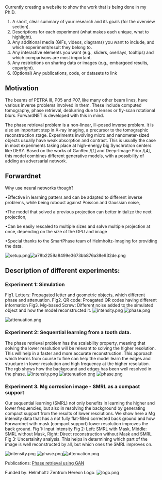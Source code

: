 Currently creating a website to show the work that is being done in my Ph.D.

1. A short, clear summary of your research and its goals (for the overview section).
2. Descriptions for each experiment (what makes each unique, what to highlight).
3. Any additional media (GIFs, videos, diagrams) you want to include, and which experiment/result they belong to.
4. Any interactive elements you want (e.g., sliders, overlays, tooltips) and which comparisons are most important.
5. Any restrictions on sharing data or images (e.g., embargoed results, copyright).
6. (Optional) Any publications, code, or datasets to link


## Motivation

The beams of PETRA III, P05 and P07, like many other beam lines, have various inverse problems involved in them. These include computed tomography, phase retrieval, deblurring due to lenses or fly-scan rotational blurs. ForwardNET is developed with this in mind.

The phase retrieval problem is a non-linear, ill-posed inverse problem. It is also an important step in X-ray imaging, a precursor to the tomographic reconstruction stage. Experiments involving micro and nanometer-sized objects usually have weak absorption and contrast. This is usually the case in most experiments taking place at high-energy big Synchrotron centers like DESY.
Based on the works of GanRec /[1] and Deep-Image Prior /[4], this model combines different generative models, with a possibility of adding an adversarial network.

## Forwardnet

Why use neural networks though?

•Effective in learning patters and can be adapted to different inverse problems, while being roboust against Poisson and Gaussian noise,

•The model that solved a previous projection can better initialize the next projection,

•Can be easily rescaled to multiple sizes and solve multiple projection at once, depending on the size of the GPU and image

•Special thanks to the SmartPhase team of Helmholtz-Imaging for providing the data.

![setup.png](public/images/setup/setup.png "setup.png")![a78b2259a8499e3673bb876a38e932de.png](./a78b2259a8499e3673bb876a38e932de.png)

## Description of different experiments:

### Experiment 1: Simulation

Fig1. Letters: Propagated letter and geometric objects, which different phase and attenuation.
Fig2. QR code: Proagated QR codes having different information
Fig3. Mg-based Screw: Different noise added to the simulated object and how the model reconstructed it.
![intensity.png](public/images/experiment1/intensity.png)
![phase.png](public/images/experiment1/phase.png)

![attenuation.png](public/images/experiment1/attenuation.png)

### Experiment 2: Sequential learning from a tooth data.

The phase retrieval problem has the scalability property, meaning that solving the lower resolution will be relevant to solving the higher resolution. This will help in a faster and more accurate reconstruction. This approach which learns from course to fine can help the model learn the edges and structure in lower resolution and high frequency at the higher resolution. The rgb shows how the background and edges has been well resolved in the phase.
![intensity.png](public/images/experiment2/intensity.png "intensity.png")
![attenuation.png](public/images/experiment2/attenuation.png)
![phase.png](public/images/experiment2/phase.png "phase.png")

### Experiment 3. Mg corrosion image - SMRL as a compact support

Our sequential learning (SMRL) not only benefits in learning the higher and lower frequencies, but also in resolving the background by generating compact support from the results of lower resolutions. We show here a Mg intensity data that has a not fully flat-filled corrected back ground and how Forwardnet with mask (compact support) lower resolution improves the back ground.
Fig 1: Input intensity
Fig 2: Left: SMRL with Mask, Middle: SMRL without Mask, Right: Direct reconstruction without Mask and SMRL
Fig 3: Uncertainity analysis. This helps in determining which part of the image is well reconstructed by all, but which ones the SMRL improves on.

![intensity.png](public/images/experiment3/intensity.png)
![phase.png](public/images/experiment3/phase.png)![attenuation.png](public/images/experiment3/attenuation.png)

Publications:
[Phase retrieval using GAN](https://doi.org/10.1364/opticaopen.26367208.v1)

Funded by: Helmholtz Zentrum Hereon
Logo: ![logo.png](public/images/logo.png)


